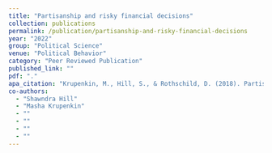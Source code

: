 ```yaml
---
title: "Partisanship and risky financial decisions"
collection: publications
permalink: /publication/partisanship-and-risky-financial-decisions
year: "2022"
group: "Political Science"
venue: "Political Behavior"
category: "Peer Reviewed Publication"
published_link: ""
pdf: "."
apa_citation: "Krupenkin, M., Hill, S., & Rothschild, D. (2018). Partisanship and risky financial decisions. Technical report, Working Paper."
co-authors:
  - "Shawndra Hill"
  - "Masha Krupenkin"
  - ""
  - ""
  - ""
  - ""
---
```

